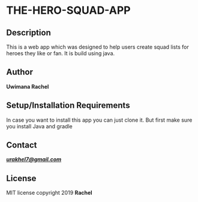 # THE-HERO-SQUAD-APP

## Description

This is a web app which was designed to help users create squad lists for heroes they 
like or fan. It is build using java.

## Author

**Uwimana Rachel**

## Setup/Installation Requirements

In case you want to  install this app you can just clone it.
But first make sure you install Java and gradle

## Contact

***urakhel7@gmail.com***

## License

MIT license copyright 2019 **Rachel**